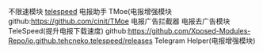 不限速模块 [telespeed](https://github.com/Xposed-Modules-Repo/io.github.tehcneko.telespeed/releases)
电报助手 
TMoe(电报增强模块
github:https://github.com/cinit/TMoe
电报广告拦截器
电报去广告模块
TeleSpeed(提升电报下载速度)
github:https://github.com/Xposed-Modules-Repo/io.github.tehcneko.telespeed/releases
Telegram Helper(电报增强模块)